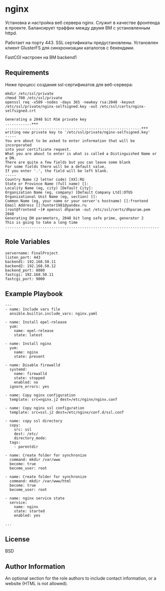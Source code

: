 nginx
=========

Установка и настройка веб сервера nginx. Служит в качестве фронтенда в проекте. Балансирует траффик между двумя ВМ с установленным httpd.

Работает на порту 443. SSL сертификаты предустановлены. Установлен клиент GlusterFS для синхронизации каталогов с бекендами.

FastCGI настроен на ВМ backend1


Requirements
------------

Ниже процесс создания ssl-сертификатов для веб-сервера:

```
mkdir /etc/ssl/private
chmod 700 /etc/ssl/private
openssl req -x509 -nodes -days 365 -newkey rsa:2048 -keyout /etc/ssl/private/nginx-selfsigned.key -out /etc/ssl/certs/nginx-selfsigned.crt

Generating a 2048 bit RSA private key
............+++
..............................................................+++
writing new private key to '/etc/ssl/private/nginx-selfsigned.key'
-----
You are about to be asked to enter information that will be incorporated
into your certificate request.
What you are about to enter is what is called a Distinguished Name or a DN.
There are quite a few fields but you can leave some blank
For some fields there will be a default value,
If you enter '.', the field will be left blank.
-----
Country Name (2 letter code) [XX]:RU
State or Province Name (full name) []:
Locality Name (eg, city) [Default City]:
Organization Name (eg, company) [Default Company Ltd]:OTUS
Organizational Unit Name (eg, section) []:
Common Name (eg, your name or your server's hostname) []:frontend
Email Address []:hunter1981@yandex.ru
[root@frontend ~]# openssl dhparam -out /etc/ssl/certs/dhparam.pem 2048
Generating DH parameters, 2048 bit long safe prime, generator 2
This is going to take a long time
............................................................................................................+...................................................................................................................................................................................................................................+........+..................................................+...................................................................................................+..........+..................+.......+.................................................................................................................................................+.....................+.................................+.....................................................+................................+...................................+.......................................................................................................+...+................................................................................................++*++*

```

Role Variables
--------------
```
servername: FinalProject
listen_port: 443
backend1: 192.168.50.11
backend2: 192.168.50.12
backend_port: 8080
fastcgi: 192.168.50.11
fastcgi_port: 9000
```


Example Playbook
----------------

```
---
- name: Include vars file
  ansible.builtin.include_vars: nginx.yaml
  
- name: Install epel-release
  yum:
    name: epel-release
    state: latest

- name: Install nginx
  yum:
    name: nginx
    state: present

- name: Disable firewalld
  systemd:
    name: firewalld
    state: stopped
    enabled: no
  ignore_errors: yes

- name: Copy nginx configuration
  template: src=nginx.j2 dest=/etc/nginx/nginx.conf

- name: Copy nginx ssl configuration
  template: src=ssl.j2 dest=/etc/nginx/conf.d/ssl.conf

- name: copy ssl directory
  copy:
    src: ssl
    dest: /etc/
    directory_mode:
  tags:
    - parentdir

- name: Create folder for synchronize
  command: mkdir /var/www
  become: true
  become_user: root

- name: Create folder for synchronize
  command: mkdir /var/www/html
  become: true
  become_user: root

- name: nginx service state
  service:
    name: nginx
    state: started
    enabled: yes

...
```

License
-------

BSD

Author Information
------------------

An optional section for the role authors to include contact information, or a website (HTML is not allowed).
